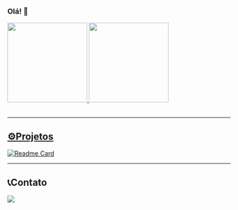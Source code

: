 ### Olá! 👋

<div>
   <a href="https://github.com/madmfs3mac">
   <img height="180em" src="https://github-readme-stats.vercel.app/api?username=madmfs3mac&show_icons=true&theme=codeSTACKr&include_all_commits=true&count_private=true"/>
   <img height="180em" src="https://github-readme-stats.vercel.app/api/top-langs/?username=madmfs3mac&layout=compact&langs_count=6&theme=codeSTACKr"/>
</div>
</br>

---------------------------

## ⚙Projetos
[![Readme Card](https://github-readme-stats.vercel.app/api/pin/?username=madmfs3mac&repo=TikTok-Project&theme=dark)](https://github.com/madmfs3mac/TikTok-Project)

---------------------------
## 📞Contato
<div> 
   <a href = "madmfs3mac@gmail.com"><img src="https://img.shields.io/badge/-Gmail-%23333?style=for-the-badge&logo=gmail&logoColor=white" target="_blank"></a>
